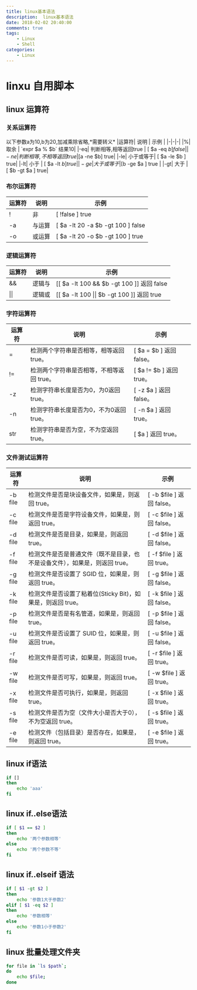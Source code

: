 ```yaml
---
title: linux基本语法
description:  linux基本语法
date: 2018-02-02 20:40:00
comments: true
tags: 
    - Linux
    - Shell  
categories:
    - Linux
---
```


# linxu 自用脚本

## linux 运算符
### 关系运算符
以下参数a为10,b为20,加减乘除省略,*需要转义\*
|运算符| 说明 | 示例 |
|-|-|-|
|%| 取余 | \`expr $a % $b\` 结果10| 
|-eq| 判断相等,相等返回true | [ $a -eq $b ] false|
|-ne| 判断相等,不相等返回true | [$a -ne $b] true|
|-le| 小于或等于| [ $a -le $b ]  true|
|-lt| 小于 | [ $a -lt $b ] true|
|-ge| 大于或等于 | [$b -ge $a ] true |
|-gt| 大于 | [ $b -gt $a ] true|
### 布尔运算符
|运算符| 说明 | 示例 |
|-|-|-|
|!| 非| [ !false ] true|
|-a| 与运算 | [ $a -lt 20 -a $b -gt 100 ] false|
|-o| 或运算| [ $a -lt 20 -o $b -gt 100 ] true|

### 逻辑运算符
|运算符| 说明 | 示例 |
|-|-|-|
|&&| 逻辑与 |[[ $a -lt 100 && $b -gt 100 ]] 返回 false|
|\|\| |逻辑或 |[[ $a -lt 100 \|\| $b -gt 100 ]] 返回 true|

### 字符运算符
|运算符| 说明 | 示例 |
|-|-|-|
|=	|检测两个字符串是否相等，相等返回 true。|	[ $a = $b ] 返回 false。|
|!=|	检测两个字符串是否相等，不相等返回 true。|	[ $a != $b ] 返回 true。|
|-z|	检测字符串长度是否为0，为0返回 true。|	[ -z $a ] 返回 false。|
|-n|	检测字符串长度是否为0，不为0返回 true。|	[ -n $a ] 返回 true。|
|str|	检测字符串是否为空，不为空返回 true。	|[ $a ] 返回 true。|

### 文件测试运算符
|运算符| 说明 | 示例 |
|-|-|-|
|-b file|	检测文件是否是块设备文件，如果是，则返回 true。|	[ -b $file ] 返回 false。|
|-c file|	检测文件是否是字符设备文件，如果是，则返回 true。|	[ -c $file ] 返回 false。|
|-d file|	检测文件是否是目录，如果是，则返回 true。	|[ -d $file ] 返回 false。|
|-f file|	检测文件是否是普通文件（既不是目录，也不是设备文件），如果是，则返回 true。|	[ -f $file ] 返回 true。|
|-g file|	检测文件是否设置了 SGID 位，如果是，则返回 true。|	[ -g $file ] 返回 false。|
|-k file|	检测文件是否设置了粘着位(Sticky Bit)，如果是，则返回 true。|	[ -k $file ] 返回 false。|
|-p file|	检测文件是否是有名管道，如果是，则返回 true。|	[ -p $file ] 返回 false。|
|-u file|	检测文件是否设置了 SUID 位，如果是，则返回 true。|	[ -u $file ] 返回 false。|
|-r file|	检测文件是否可读，如果是，则返回 true。|	[ -r $file ] 返回 true。|
|-w file|	检测文件是否可写，如果是，则返回 true。|	[ -w $file ] 返回 true。|
|-x file|	检测文件是否可执行，如果是，则返回 true。|	[ -x $file ] 返回 true。|
|-s file|	检测文件是否为空（文件大小是否大于0），不为空返回 true。|	[ -s $file ] 返回 true。|
|-e file|	检测文件（包括目录）是否存在，如果是，则返回 true。|	[ -e $file ] 返回 true。|
## linux if语法
```bash
if []
then
    echo 'aaa'
fi 
```

## linux if..else语法
```bash
if [ $1 == $2 ]
then
    echo '两个参数相等'
else 
    echo '两个参数不等'
fi
```

## linux if..elseif 语法
```bash
if [ $1 -gt $2 ]
then
    echo '参数1大于参数2'
elif [ $1 -eq $2 ]
then 
    echo '参数相等'
else 
    echo '参数1小于参数2'
fi
```
## linux 批量处理文件夹
```bash
for file in `ls $path`;
do
    echo $file;
done
```

